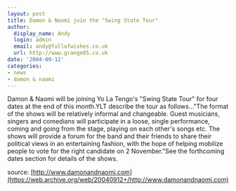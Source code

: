 ```yaml
---
layout: post
title: Damon & Naomi join the "Swing State Tour"
author:
  display_name: Andy
  login: admin
  email: andy@fullofwishes.co.uk
  url: http://www.grange85.co.uk
date: '2004-09-12'
categories:
- news
- damon & naomi
---
```

Damon & Naomi will be joining Yo La Tengo's "Swing State Tour" for four dates at the end of this month.YLT describe the tour as follows..."The format of the shows will be relatively informal and changeable. Guest musicians, singers and comedians will participate in a loose, single performance, coming and going from the stage, playing on each other's songs etc. The shows will provide a forum for the band and their friends to share their political views in an entertaining fashion, with the hope of helping mobilize people to vote for the right candidate on 2 November."See the forthcoming dates section for details of the shows.

source: [http://www.damonandnaomi.com](https://web.archive.org/web/20040912+/http://www.damonandnaomi.com)
